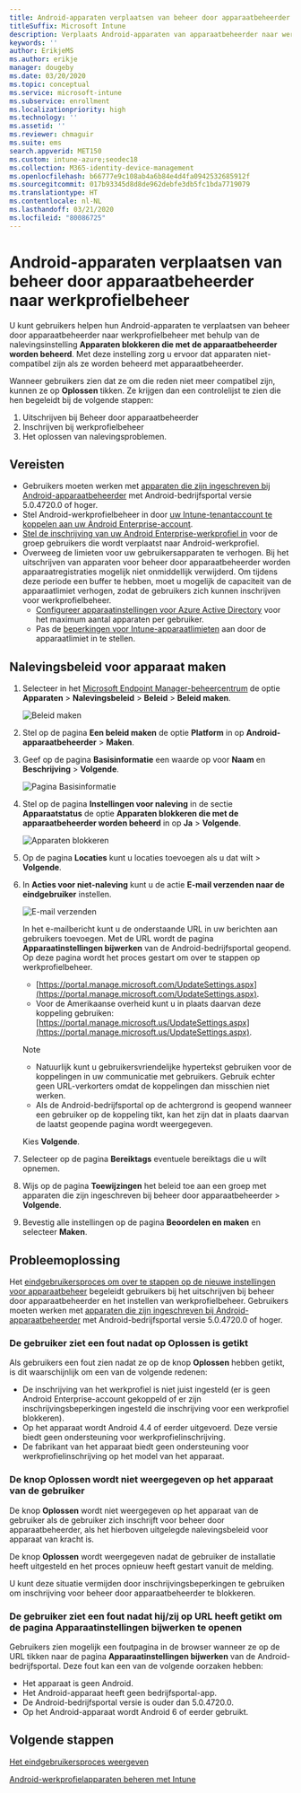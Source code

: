 ```yaml
---
title: Android-apparaten verplaatsen van beheer door apparaatbeheerder naar werkprofielbeheer
titleSuffix: Microsoft Intune
description: Verplaats Android-apparaten van apparaatbeheerder naar werkprofielbeheer in Intune.
keywords: ''
author: ErikjeMS
ms.author: erikje
manager: dougeby
ms.date: 03/20/2020
ms.topic: conceptual
ms.service: microsoft-intune
ms.subservice: enrollment
ms.localizationpriority: high
ms.technology: ''
ms.assetid: ''
ms.reviewer: chmaguir
ms.suite: ems
search.appverid: MET150
ms.custom: intune-azure;seodec18
ms.collection: M365-identity-device-management
ms.openlocfilehash: b66777e9c108ab4a6b84e4d4fa0942532685912f
ms.sourcegitcommit: 017b93345d8d8de962debfe3db5fc1bda7719079
ms.translationtype: HT
ms.contentlocale: nl-NL
ms.lasthandoff: 03/21/2020
ms.locfileid: "80086725"
---
```

# <a name="move-android-devices-from-device-administrator-to-work-profile-management"></a>Android-apparaten verplaatsen van beheer door apparaatbeheerder naar werkprofielbeheer

U kunt gebruikers helpen hun Android-apparaten te verplaatsen van beheer door apparaatbeheerder naar werkprofielbeheer met behulp van de nalevingsinstelling **Apparaten blokkeren die met de apparaatbeheerder worden beheerd**. Met deze instelling zorg u ervoor dat apparaten niet-compatibel zijn als ze worden beheerd met apparaatbeheerder. 

Wanneer gebruikers zien dat ze om die reden niet meer compatibel zijn, kunnen ze op **Oplossen** tikken. Ze krijgen dan een controlelijst te zien die hen begeleidt bij de volgende stappen:
1. Uitschrijven bij Beheer door apparaatbeheerder
2. Inschrijven bij werkprofielbeheer
3. Het oplossen van nalevingsproblemen. 

## <a name="prerequisites"></a>Vereisten

- Gebruikers moeten werken met [apparaten die zijn ingeschreven bij Android-apparaatbeheerder](android-enroll-device-administrator.md) met Android-bedrijfsportal versie 5.0.4720.0 of hoger.
- Stel Android-werkprofielbeheer in door [uw Intune-tenantaccount te koppelen aan uw Android Enterprise-account](connect-intune-android-enterprise.md).
- [Stel de inschrijving van uw Android Enterprise-werkprofiel in](android-work-profile-enroll.md) voor de groep gebruikers die wordt verplaatst naar Android-werkprofiel.
- Overweeg de limieten voor uw gebruikersapparaten te verhogen. Bij het uitschrijven van apparaten voor beheer door apparaatbeheerder worden apparaatregistraties mogelijk niet onmiddellijk verwijderd. Om tijdens deze periode een buffer te hebben, moet u mogelijk de capaciteit van de apparaatlimiet verhogen, zodat de gebruikers zich kunnen inschrijven voor werkprofielbeheer.
  - [Configureer apparaatinstellingen voor Azure Active Directory](https://docs.microsoft.com/azure/active-directory/devices/device-management-azure-portal.md#configure-device-settings) voor het maximum aantal apparaten per gebruiker.
  - Pas de [beperkingen voor Intune-apparaatlimieten](enrollment-restrictions-set.md#create-a-device-limit-restriction) aan door de apparaatlimiet in te stellen. 

## <a name="create-device-compliance-policy"></a>Nalevingsbeleid voor apparaat maken

1. Selecteer in het [Microsoft Endpoint Manager-beheercentrum](https://go.microsoft.com/fwlink/?linkid=2109431) de optie **Apparaten** > **Nalevingsbeleid** > **Beleid** > **Beleid maken**.

    ![Beleid maken](./media/android-move-device-admin-work-profile/create-policy.png)

2. Stel op de pagina **Een beleid maken** de optie **Platform** in op **Android-apparaatbeheerder** > **Maken**.
3. Geef op de pagina **Basisinformatie** een waarde op voor **Naam** en **Beschrijving** > **Volgende**.

    ![Pagina Basisinformatie](./media/android-move-device-admin-work-profile/basics.png)
    
4. Stel op de pagina **Instellingen voor naleving** in de sectie **Apparaatstatus** de optie **Apparaten blokkeren die met de apparaatbeheerder worden beheerd** in op **Ja** > **Volgende**.

    ![Apparaten blokkeren](./media/android-move-device-admin-work-profile/block-devices.png)

5. Op de pagina **Locaties** kunt u locaties toevoegen als u dat wilt > **Volgende**.
6. In **Acties voor niet-naleving** kunt u de actie **E-mail verzenden naar de eindgebruiker** instellen.

    ![E-mail verzenden](./media/android-move-device-admin-work-profile/send-email.png)


    In het e-mailbericht kunt u de onderstaande URL in uw berichten aan gebruikers toevoegen. Met de URL wordt de pagina **Apparaatinstellingen bijwerken** van de Android-bedrijfsportal geopend. Op deze pagina wordt het proces gestart om over te stappen op werkprofielbeheer.
    - [https://portal.manage.microsoft.com/UpdateSettings.aspx](https://portal.manage.microsoft.com/UpdateSettings.aspx).
    - Voor de Amerikaanse overheid kunt u in plaats daarvan deze koppeling gebruiken: [https://portal.manage.microsoft.us/UpdateSettings.aspx](https://portal.manage.microsoft.us/UpdateSettings.aspx).
  
    > [!NOTE]
    > - Natuurlijk kunt u gebruikersvriendelijke hypertekst gebruiken voor de koppelingen in uw communicatie met gebruikers. Gebruik echter geen URL-verkorters omdat de koppelingen dan misschien niet werken.
    > - Als de Android-bedrijfsportal op de achtergrond is geopend wanneer een gebruiker op de koppeling tikt, kan het zijn dat in plaats daarvan de laatst geopende pagina wordt weergegeven.

    Kies **Volgende**.

7. Selecteer op de pagina **Bereiktags** eventuele bereiktags die u wilt opnemen.
8. Wijs op de pagina **Toewijzingen** het beleid toe aan een groep met apparaten die zijn ingeschreven bij beheer door apparaatbeheerder > **Volgende**.
9. Bevestig alle instellingen op de pagina **Beoordelen en maken** en selecteer **Maken**.

## <a name="troubleshooting"></a>Probleemoplossing

Het [eindgebruikersproces om over te stappen op de nieuwe instellingen voor apparaatbeheer](https://docs.microsoft.com/mem/intune/user-help/move-to-new-device-management-setup.md) begeleidt gebruikers bij het uitschrijven bij beheer door apparaatbeheerder en het instellen van werkprofielbeheer. Gebruikers moeten werken met [apparaten die zijn ingeschreven bij Android-apparaatbeheerder](android-enroll-device-administrator.md) met Android-bedrijfsportal versie 5.0.4720.0 of hoger.

### <a name="user-sees-an-error-after-tapping-resolve"></a>De gebruiker ziet een fout nadat op Oplossen is getikt
Als gebruikers een fout zien nadat ze op de knop **Oplossen** hebben getikt, is dit waarschijnlijk om een van de volgende redenen:
- De inschrijving van het werkprofiel is niet juist ingesteld (er is geen Android Enterprise-account gekoppeld of er zijn inschrijvingsbeperkingen ingesteld die inschrijving voor een werkprofiel blokkeren).
- Op het apparaat wordt Android 4.4 of eerder uitgevoerd. Deze versie biedt geen ondersteuning voor werkprofielinschrijving. 
- De fabrikant van het apparaat biedt geen ondersteuning voor werkprofielinschrijving op het model van het apparaat.

### <a name="resolve-button-doesnt-appear-on-the-users-device"></a>De knop Oplossen wordt niet weergegeven op het apparaat van de gebruiker
De knop **Oplossen** wordt niet weergegeven op het apparaat van de gebruiker als de gebruiker zich inschrijft voor beheer door apparaatbeheerder, als het hierboven uitgelegde nalevingsbeleid voor apparaat van kracht is.

De knop **Oplossen** wordt weergegeven nadat de gebruiker de installatie heeft uitgesteld en het proces opnieuw heeft gestart vanuit de melding.

U kunt deze situatie vermijden door inschrijvingsbeperkingen te gebruiken om inschrijving voor beheer door apparaatbeheerder te blokkeren.

### <a name="user-sees-an-error-after-tapping-url-to-update-device-settings-page"></a>De gebruiker ziet een fout nadat hij/zij op URL heeft getikt om de pagina Apparaatinstellingen bijwerken te openen
Gebruikers zien mogelijk een foutpagina in de browser wanneer ze op de URL tikken naar de pagina **Apparaatinstellingen bijwerken** van de Android-bedrijfsportal. Deze fout kan een van de volgende oorzaken hebben:
- Het apparaat is geen Android.
- Het Android-apparaat heeft geen bedrijfsportal-app.
- De Android-bedrijfsportal versie is ouder dan 5.0.4720.0.
- Op het Android-apparaat wordt Android 6 of eerder gebruikt. 

## <a name="next-steps"></a>Volgende stappen
[Het eindgebruikersproces weergeven](https://docs.microsoft.com/mem/intune/user-help/move-to-new-device-management-setup.md)

[Android-werkprofielapparaten beheren met Intune](android-enterprise-overview.md)


